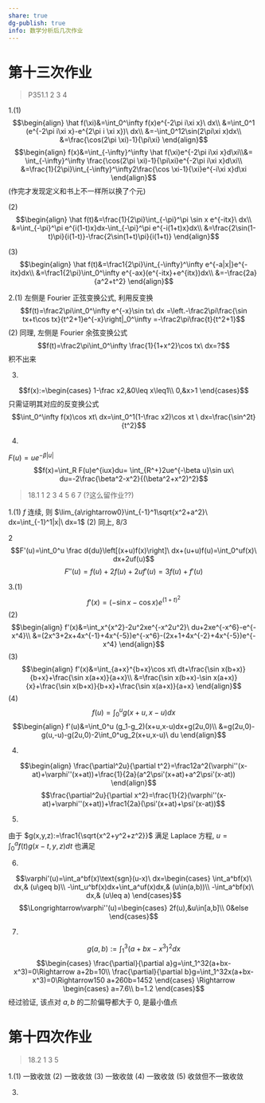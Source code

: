 ```yaml
---
share: true
dg-publish: true
info: 数学分析后几次作业
---
```


# 第十三次作业

> P351.1 2 3 4 

1.(1)
$$\begin{align}
\hat f(\xi)&=\int_0^\infty f(x)e^{-2\pi i\xi x}\ dx\\
&=\int_0^1 (e^{-2\pi i\xi x}-e^{2\pi i \xi x})\ dx\\
&=-\int_0^12\sin(2\pi\xi x)dx\\
&=\frac{\cos(2\pi \xi)-1}{\pi\xi}
\end{align}$$
$$\begin{align}
f(x)&=\int_{-\infty}^\infty \hat f(\xi)e^{-2\pi i\xi x}d\xi\\&=
\int_{-\infty}^\infty \frac{\cos(2\pi \xi)-1}{\pi\xi}e^{-2\pi i\xi x}d\xi\\
&=\frac{1}{2\pi}\int_{-\infty}^\infty2\frac{\cos \xi-1}{\xi}e^{-i\xi x}d\xi
\end{align}$$
(作完才发现定义和书上不一样所以换了个元)

(2)
$$\begin{align}
\hat f(t)&=\frac{1}{2\pi}\int_{-\pi}^\pi \sin x e^{-itx}\ dx\\
&=\int_{-\pi}^\pi e^{i(1-t)x}dx-\int_{-\pi}^\pi e^{-i(1+t)x}dx\\
&=\frac{2\sin(1-t)\pi}{i(1-t)}-\frac{2\sin(1+t)\pi}{i(1+t)}
\end{align}$$

(3)
$$\begin{align}
\hat f(t)&=\frac1{2\pi}\int_{-\infty}^\infty e^{-a|x|}e^{-itx}dx\\
&=\frac1{2\pi}\int_0^\infty e^{-ax}(e^{-itx}+e^{itx})dx\\
&=-\frac{2a}{a^2+t^2}
\end{align}$$

2.(1)
左侧是 Fourier 正弦变换公式, 利用反变换
$$f(t)=\frac2\pi\int_0^\infty e^{-x}\sin tx\ dx =\left.-\frac2\pi\frac{\sin tx+t\cos tx}{t^2+1}e^{-x}\right|_0^\infty =-\frac2\pi\frac{t}{t^2+1}$$
(2) 同理, 左侧是 Fourier 余弦变换公式
$$f(t)=\frac2\pi\int_0^\infty \frac{1}{1+x^2}\cos tx\ dx=?$$
积不出来

3.
$$f(x):=\begin{cases}
1-\frac x2,&0\leq x\leq1\\
0,&x>1
\end{cases}$$
只需证明其对应的反变换公式
$$\int_0^\infty f(x)\cos xt\ dx=\int_0^1(1-\frac x2)\cos xt \ dx=\frac{\sin^2t}{t^2}$$

4.
$F(u)=ue^{-\beta |u|}$
$$f(x)=\int_R F(u)e^{iux}du= \int_{R^+}2ue^{-\beta u}\sin ux\ du=-2\frac{\beta^2-x^2}{(\beta^2+x^2)^2}$$

> 18.1 1 2 3 4 5 6 7 (?这么留作业??)

1.(1)
$f$ 连续, 则 $\lim_{a\rightarrow0}\int_{-1}^1\sqrt{x^2+a^2}\ dx=\int_{-1}^1|x|\ dx=1$
(2)
同上, $8/3$

2
$$F'(u)=\int_0^u \frac d{du}\left[(x+u)f(x)\right]\ dx+(u+u)f(u)=\int_0^uf(x)\ dx+2uf(u)$$
$$F''(u)=f(u)+2f(u)+2uf'(u)=3f(u)+f'(u)$$

3.(1)
$$f'(x)=(-\sin x-\cos x)e^{(1+t)^2}$$
(2)
$$\begin{align}
f'(x)&=\int_x^{x^2}-2u^2xe^{-x^2u^2}\ du+2xe^{-x^6}-e^{-x^4}\\
&=(2x^3+2x+4x^{-1}+4x^{-5})e^{-x^6}-(2x+1+4x^{-2}+4x^{-5})e^{-x^4}
\end{align}$$
(3)
$$\begin{align}
f'(x)&=\int_{a+x}^{b+x}\cos xt\ dt+\frac{\sin x(b+x)}{b+x}+\frac{\sin x(a+x)}{a+x}\\
&=\frac{\sin x(b+x)-\sin x(a+x)}{x}+\frac{\sin x(b+x)}{b+x}+\frac{\sin x(a+x)}{a+x}
\end{align}$$
(4)
$$f(u)=\int_0^u g(x+u,x-u)dx$$
$$\begin{align}
f'(u)&=\int_0^u (g_1-g_2)(x+u,x-u)dx+g(2u,0)\\
&=g(2u,0)-g(u,-u)-g(2u,0)-2\int_0^ug_2(x+u,x-u)\ du
\end{align}$$

4.
$$\begin{align}
\frac{\partial^2u}{\partial t^2}=\frac12a^2(\varphi''(x-at)+\varphi''(x+at))+\frac{1}{2a}(a^2\psi'(x+at)+a^2\psi'(x-at))
\end{align}$$
$$\frac{\partial^2u}{\partial x^2}=\frac{1}{2}(\varphi''(x-at)+\varphi''(x+at))+\frac1{2a}(\psi'(x+at)+\psi'(x-at))$$

5.
由于 $g(x,y,z):=\frac1{\sqrt{x^2+y^2+z^2}}$ 满足 Laplace 方程, $u=\int_0^af(t)g(x-t,y,z)dt$ 也满足

6.
$$\varphi'(u)=\int_a^bf(x)\text{sgn}(u-x)\ dx=\begin{cases}
\int_a^bf(x)\ dx,& (u\geq b)\\
-\int_u^bf(x)dx+\int_a^uf(x)dx,& (u\in(a,b))\\
-\int_a^bf(x)\ dx,& (u\leq a)
\end{cases}$$
$$\Longrightarrow\varphi''(u)=\begin{cases}
2f(u),&u\in[a,b]\\
0&else
\end{cases}$$

7.
$$g(a,b):=\int_1^3(a+bx-x^3)^2dx$$
$$\begin{cases}
\frac{\partial}{\partial a}g=\int_1^32(a+bx-x^3)=0\Rightarrow a+2b=10\\
\frac{\partial}{\partial b}g=\int_1^32x(a+bx-x^3)=0\Rightarrow150 a+260b=1452
\end{cases}
\Rightarrow \begin{cases}
a=7.6\\
b=1.2
\end{cases}$$
经过验证, 该点对 $a,b$ 的二阶偏导都大于 $0$, 是最小值点

# 第十四次作业

> 18.2 1 3 5

1.(1) 一致收敛
(2) 一致收敛
(3) 一致收敛
(4) 一致收敛
(5) 收敛但不一致收敛

3.
